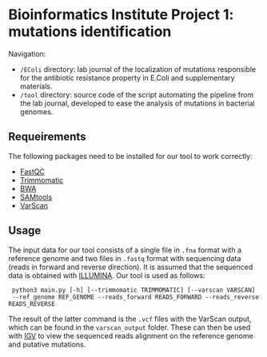 # Bioinformatics Institute Project 1: mutations identification
Navigation:
 - `/EColi` directory: lab journal of the localization of mutations responsible for the antibiotic resistance property in E.Coli and supplementary materials.
 - `/tool` directory: source code of the script automating the pipeline from the lab journal, developed to ease the analysis of mutations in bacterial genomes.
## Requeirements
The following packages need to be installed for our tool to work correctly:
 - [FastQC](https://www.bioinformatics.babraham.ac.uk/projects/fastqc/)
 - [Trimmomatic](http://www.usadellab.org/cms/?page=trimmomatic)
 - [BWA](https://bio-bwa.sourceforge.net/)
 - [SAMtools](http://www.htslib.org/)
 - [VarScan](http://dkoboldt.github.io/varscan/)
## Usage
The input data for our tool consists of a single file in `.fna` format with a reference genome and two files in `.fastq` format with sequencing data (reads in forward and reverse direction). It is assumed that the sequenced data is obtained with [ILLUMINA](https://www.illumina.com/). Our tool is used as follows:
```
 python3 main.py [-h] [--trimmomatic TRIMMOMATIC] [--varscan VARSCAN] 
 --ref_genome REF_GENOME --reads_forward READS_FORWARD --reads_reverse READS_REVERSE
```
The result of the latter command is the `.vcf` files with the VarScan output, which can be found in the `varscan_output` folder. These can then be used with [IGV](https://software.broadinstitute.org/software/igv/) to view the sequenced reads alignment on the reference genome and putative mutations.
